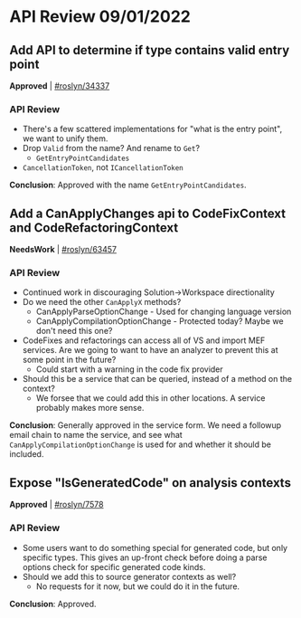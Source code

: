 # API Review 09/01/2022

## Add API to determine if type contains valid entry point

**Approved** | [#roslyn/34337](https://github.com/dotnet/roslyn/issues/34337#issuecomment-1234766090)

### API Review

- There's a few scattered implementations for "what is the entry point", we want to unify them.
- Drop `Valid` from the name? And rename to `Get`?
  - `GetEntryPointCandidates`
- `CancellationToken`, not `ICancellationToken`

**Conclusion**: Approved with the name `GetEntryPointCandidates`.
## Add a CanApplyChanges api to CodeFixContext and CodeRefactoringContext

**NeedsWork** | [#roslyn/63457](https://github.com/dotnet/roslyn/issues/63457#issuecomment-1234766506)

### API Review

- Continued work in discouraging Solution->Workspace directionality
- Do we need the other `CanApplyX` methods?
  - CanApplyParseOptionChange - Used for changing language version
  - CanApplyCompilationOptionChange - Protected today? Maybe we don't need this one?
- CodeFixes and refactorings can access all of VS and import MEF services. Are we going to want to have an analyzer to prevent this at some point in the future?
  - Could start with a warning in the code fix provider
- Should this be a service that can be queried, instead of a method on the context?
  - We forsee that we could add this in other locations. A service probably makes more sense.

**Conclusion**: Generally approved in the service form. We need a followup email chain to name the service, and see what `CanApplyCompilationOptionChange` is used for and whether it should be included.
## Expose "IsGeneratedCode" on analysis contexts

**Approved** | [#roslyn/7578](https://github.com/dotnet/roslyn/issues/7578#issuecomment-1234766960)

### API Review

- Some users want to do something special for generated code, but only specific types. This gives an up-front check before doing a parse options check for specific generated code kinds.
- Should we add this to source generator contexts as well?
  - No requests for it now, but we could do it in the future.

**Conclusion**: Approved.
